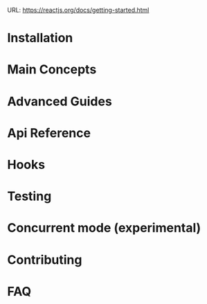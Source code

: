 URL: https://reactjs.org/docs/getting-started.html

# Installation
# Main Concepts
# Advanced Guides
# Api Reference
# Hooks
# Testing
# Concurrent mode (experimental)
# Contributing
# FAQ
